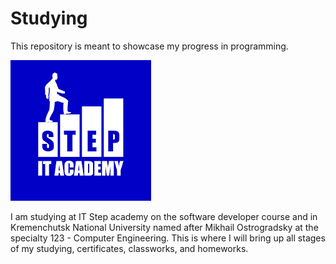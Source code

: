 # Studying
This repository is meant to showcase my progress in programming.

![Image](img/ItStep.png)

I am studying at IT Step academy on the software developer course and in Kremenchutsk National University named after Mikhail Ostrogradsky at the specialty 123 - Computer Engineering. This is where I will bring up all stages of my studying, certificates, classworks, and homeworks.
